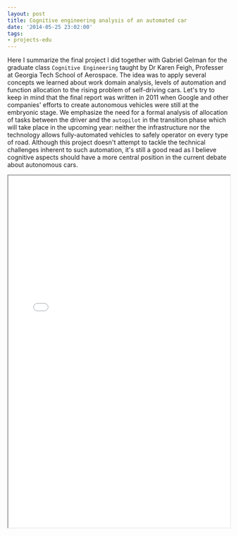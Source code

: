 ```yaml
---
layout: post
title: Cognitive engineering analysis of an automated car
date: '2014-05-25 23:02:00'
tags:
- projects-edu
---
```


Here I summarize the final project I did together with Gabriel Gelman for the graduate class `Cognitive Engineering` taught by Dr Karen Feigh, Professer at Georgia Tech School of Aerospace. The idea was to apply several concepts we learned about work domain analysis, levels of automation and function allocation to the rising problem of self-driving cars. Let's try to keep in mind that the final report was written in 2011 when Google and other companies' efforts to create autonomous vehicles were still at the embryonic stage. We emphasize the need for a formal analysis of allocation of tasks between the driver and the `autopilot` in the transition phase which will take place in the upcoming year: neither the infrastructure nor the technology allows fully-automated vehicles to safely operator on every type of road. Although this project doesn't attempt to tackle the technical challenges inherent to such automation, it's still a good read as I believe cognitive aspects should have a more central position in the current debate about autonomous cars.

<iframe src = "/ViewerJS/#/docs/gatech/6551/report.pdf" width='100%' height='800' allowfullscreen webkitallowfullscreen></iframe> 